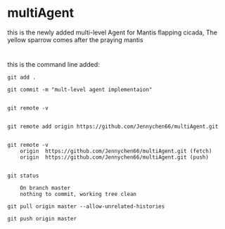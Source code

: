 # multiAgent
this is the newly added multi-level Agent for  Mantis flapping cicada, The yellow sparrow comes after the praying mantis

# 
this is the command line added:

    git add . 
 
    git commit -m "mult-level agent implementaion"
 

    git remote -v
 
 
    git remote add origin https://github.com/Jennychen66/multiAgent.git
 
 
    git remote -v
        origin	https://github.com/Jennychen66/multiAgent.git (fetch)
        origin	https://github.com/Jennychen66/multiAgent.git (push)

    
    git status
 
        On branch master
        nothing to commit, working tree clean
    
    git pull origin master --allow-unrelated-histories

    git push origin master
